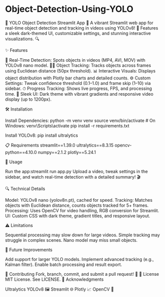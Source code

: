 # Object-Detection-Using-YOLO

🚀 YOLO Object Detection Streamlit App 🎥
A vibrant Streamlit web app for real-time object detection and tracking in videos using YOLOv8! 🌟 Features a sleek dark-themed UI, customizable settings, and stunning interactive visualizations. 🔍


✨ Features

🔎 Real-Time Detection: Spots objects in videos (MP4, AVI, MOV) with YOLOv8 nano model.
🕵️‍♂️ Object Tracking: Tracks objects across frames using Euclidean distance (50px threshold).
📊 Interactive Visuals: Displays object distribution with Plotly bar charts and detailed counts.
⚙️ Custom Settings: Tweak confidence threshold (0.1–1.0) and frame skip (1–10) via sidebar.
⏱ Progress Tracking: Shows live progress, FPS, and processing time.
🎨 Sleek UI: Dark theme with vibrant gradients and responsive video display (up to 1200px).



🛠 Installation

Install Dependencies:
python -m venv venv
source venv/bin/activate  # On Windows: venv\Scripts\activate
pip install -r requirements.txt


Install YOLOv8:
pip install ultralytics



📋 Requirements
streamlit==1.39.0
ultralytics==8.3.15
opencv-python==4.10.0
numpy==2.1.2
plotly==5.24.1



🚀 Usage

Run the app:streamlit run app.py
Upload a video, tweak settings in the sidebar, and watch real-time detection with a detailed summary! 🎬



🔍 Technical Details

Model: YOLOv8 nano (yolov8n.pt), cached for speed.
Tracking: Matches objects with Euclidean distance, counts objects tracked for 5+ frames.
Processing: Uses OpenCV for video handling, RGB conversion for Streamlit.
UI: Custom CSS with dark theme, gradient titles, and responsive layout.



⚠️ Limitations

Sequential processing may slow down for large videos.
Simple tracking may struggle in complex scenes.
Nano model may miss small objects.



🌟 Future Improvements

Add support for larger YOLO models.
Implement advanced tracking (e.g., Kalman filter).
Enable batch processing and result export.



🤝 Contributing
Fork, branch, commit, and submit a pull request! 🚧
📜 License
MIT License. See LICENSE.
🙌 Acknowledgments

Ultralytics YOLOv8 🖼
Streamlit 🌐
Plotly 📈
OpenCV 🎥
